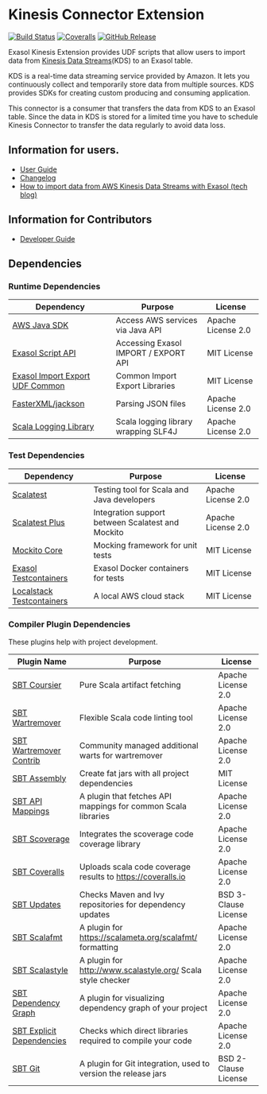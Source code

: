 # Kinesis Connector Extension

[![Build Status][travis-badge]][travis-link]
[![Coveralls][coveralls-badge]][coveralls-link]
[![GitHub Release][gh-release-badge]][gh-release-link]

Exasol Kinesis Extension provides UDF scripts that allow users to import data
from [Kinesis Data Streams][kinesis-streams](KDS) to an Exasol table.

KDS is a real-time data streaming service provided by Amazon. 
It lets you continuously collect and temporarily store data from multiple sources.
KDS provides SDKs for creating custom producing and consuming application.

This connector is a consumer that transfers the data from KDS to an Exasol table. 
Since the data in KDS is stored for a limited time you have to schedule Kinesis Connector to transfer the data regularly to avoid data loss.

## Information for users.

* [User Guide](doc/user_guide/user_guide.md)
* [Changelog](doc/changes/changelog.md)
* [How to import data from AWS Kinesis Data Streams with Exasol (tech blog)][kinesis-blog-link]

## Information for Contributors

* [Developer Guide][developer-guide]

## Dependencies

### Runtime Dependencies

| Dependency                                  | Purpose                                                         | License            |
|---------------------------------------------|-----------------------------------------------------------------|--------------------|
| [AWS Java SDK][aws-java-sdk]                | Access AWS services via Java API                                | Apache License 2.0 |
| [Exasol Script API][exasol-script-api-link] | Accessing Exasol IMPORT / EXPORT API                            | MIT License        |
| [Exasol Import Export UDF Common][ieudf]    | Common Import Export Libraries                                  | MIT License        |
| [FasterXML/jackson][faster-xml-jackson]     | Parsing JSON files                                              | Apache License 2.0 |
| [Scala Logging Library][scala-logging-link] | Scala logging library wrapping SLF4J                            | Apache License 2.0 |

### Test Dependencies

| Dependency                                  | Purpose                                                         | License            |
|---------------------------------------------|-----------------------------------------------------------------|--------------------|
| [Scalatest][scalatest-link]                 | Testing tool for Scala and Java developers                      | Apache License 2.0 |
| [Scalatest Plus][scalatestplus-link]        | Integration support between Scalatest and Mockito               | Apache License 2.0 |
| [Mockito Core][mockitocore-link]            | Mocking framework for unit tests                                | MIT License        |
| [Exasol Testcontainers][exasol-cont-link]   | Exasol Docker containers for tests                              | MIT License        |
| [Localstack Testcontainers][localstack-link]| A local AWS cloud stack                                         | MIT License        |

### Compiler Plugin Dependencies

These plugins help with project development.

| Plugin Name                                 | Purpose                                                         | License              |
|---------------------------------------------|-----------------------------------------------------------------|----------------------|
| [SBT Coursier][sbt-coursier-link]           | Pure Scala artifact fetching                                    | Apache License 2.0   |
| [SBT Wartremover][sbt-wartremover-link]     | Flexible Scala code linting tool                                | Apache License 2.0   |
| [SBT Wartremover Contrib][sbt-wcontrib-link]| Community managed additional warts for wartremover              | Apache License 2.0   |
| [SBT Assembly][sbt-assembly-link]           | Create fat jars with all project dependencies                   | MIT License          |
| [SBT API Mappings][sbt-apimapping-link]     | A plugin that fetches API mappings for common Scala libraries   | Apache License 2.0   |
| [SBT Scoverage][sbt-scoverage-link]         | Integrates the scoverage code coverage library                  | Apache License 2.0   |
| [SBT Coveralls][sbt-coveralls-link]         | Uploads scala code coverage results to https://coveralls.io     | Apache License 2.0   |
| [SBT Updates][sbt-updates-link]             | Checks Maven and Ivy repositories for dependency updates        | BSD 3-Clause License |
| [SBT Scalafmt][sbt-scalafmt-link]           | A plugin for https://scalameta.org/scalafmt/ formatting         | Apache License 2.0   |
| [SBT Scalastyle][sbt-style-link]            | A plugin for http://www.scalastyle.org/ Scala style checker     | Apache License 2.0   |
| [SBT Dependency Graph][sbt-depgraph-link]   | A plugin for visualizing dependency graph of your project       | Apache License 2.0   |
| [SBT Explicit Dependencies][sbt-expdep-link]| Checks which direct libraries required to compile your code     | Apache License 2.0   |
| [SBT Git][sbt-git-link]                     | A plugin for Git integration, used to version the release jars  | BSD 2-Clause License |

[aws-java-sdk]: https://aws.amazon.com/sdk-for-java/
[exasol-cont-link]: https://github.com/exasol/exasol-testcontainers
[exasol-script-api-link]: https://docs.exasol.com/database_concepts/udf_scripts.htm
[faster-xml-jackson]: https://github.com/FasterXML/jackson
[ieudf]: https://github.com/exasol/import-export-udf-common-scala
[localstack-link]: https://www.testcontainers.org/modules/localstack/
[scala-logging-link]: https://github.com/lightbend/scala-logging
[scalatest-link]: http://www.scalatest.org/
[scalatestplus-link]: https://github.com/scalatest/scalatestplus-mockito
[mockitocore-link]: https://site.mockito.org/
[sbt-coursier-link]: https://github.com/coursier/coursier
[sbt-wartremover-link]: http://github.com/puffnfresh/wartremover
[sbt-wcontrib-link]: http://github.com/wartremover/wartremover-contrib
[sbt-assembly-link]: https://github.com/sbt/sbt-assembly
[sbt-apimapping-link]: https://github.com/ThoughtWorksInc/sbt-api-mappings
[sbt-scoverage-link]: http://github.com/scoverage/sbt-scoverage
[sbt-coveralls-link]: https://github.com/scoverage/sbt-coveralls
[sbt-updates-link]: http://github.com/rtimush/sbt-updates
[sbt-scalafmt-link]: https://github.com/lucidsoftware/neo-sbt-scalafmt
[sbt-style-link]: https://github.com/scalastyle/scalastyle-sbt-plugin
[sbt-depgraph-link]: https://github.com/jrudolph/sbt-dependency-graph
[sbt-git-link]: https://github.com/sbt/sbt-git
[sbt-expdep-link]: https://github.com/cb372/sbt-explicit-dependencies

[travis-badge]: https://img.shields.io/travis/com/exasol/kinesis-connector-extension/master.svg?logo=travis
[travis-link]: https://travis-ci.com/exasol/kinesis-connector-extension
[coveralls-badge]: https://coveralls.io/repos/github/exasol/kinesis-connector-extension/badge.svg?branch=master
[coveralls-link]: https://coveralls.io/github/exasol/kinesis-connector-extension?branch=master
[gh-release-badge]: https://img.shields.io/github/release/exasol/kinesis-connector-extension.svg?logo=github
[gh-release-link]: https://github.com/exasol/kinesis-connector-extension/releases/latest

[kinesis-streams]: https://aws.amazon.com/kinesis/data-streams/
[developer-guide]: https://github.com/exasol/import-export-udf-common-scala/blob/master/doc/development/developer_guide.md
[kinesis-blog-link]: https://community.exasol.com/t5/tech-blog/how-to-import-data-from-aws-kinesis-data-streams-with-our/ba-p/1704
